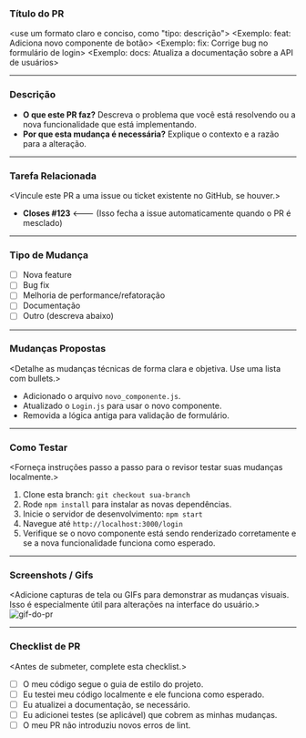 ### Título do PR

<use um formato claro e conciso, como "tipo: descrição">
<Exemplo: feat: Adiciona novo componente de botão>
<Exemplo: fix: Corrige bug no formulário de login>
<Exemplo: docs: Atualiza a documentação sobre a API de usuários>

---

### Descrição
- **O que este PR faz?** Descreva o problema que você está resolvendo ou a nova funcionalidade que está implementando.
- **Por que esta mudança é necessária?** Explique o contexto e a razão para a alteração.

---

### Tarefa Relacionada
<Vincule este PR a uma issue ou ticket existente no GitHub, se houver.>
- **Closes #123** <--- (Isso fecha a issue automaticamente quando o PR é mesclado)

---

### Tipo de Mudança
- [ ] Nova feature
- [ ] Bug fix
- [ ] Melhoria de performance/refatoração
- [ ] Documentação
- [ ] Outro (descreva abaixo)

---

### Mudanças Propostas
<Detalhe as mudanças técnicas de forma clara e objetiva. Use uma lista com bullets.>
- Adicionado o arquivo `novo_componente.js`.
- Atualizado o `Login.js` para usar o novo componente.
- Removida a lógica antiga para validação de formulário.

---

### Como Testar
<Forneça instruções passo a passo para o revisor testar suas mudanças localmente.>
1.  Clone esta branch: `git checkout sua-branch`
2.  Rode `npm install` para instalar as novas dependências.
3.  Inicie o servidor de desenvolvimento: `npm start`
4.  Navegue até `http://localhost:3000/login`
5.  Verifique se o novo componente está sendo renderizado corretamente e se a nova funcionalidade funciona como esperado.

---

### Screenshots / Gifs
<Adicione capturas de tela ou GIFs para demonstrar as mudanças visuais. Isso é especialmente útil para alterações na interface do usuário.>
![gif-do-pr](link_para_o_seu_gif_ou_imagem.gif)

---

### Checklist de PR
<Antes de submeter, complete esta checklist.>
- [ ] O meu código segue o guia de estilo do projeto.
- [ ] Eu testei meu código localmente e ele funciona como esperado.
- [ ] Eu atualizei a documentação, se necessário.
- [ ] Eu adicionei testes (se aplicável) que cobrem as minhas mudanças.
- [ ] O meu PR não introduziu novos erros de lint.